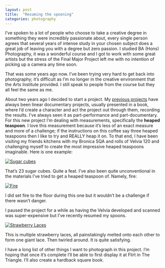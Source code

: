 ```yaml
---
layout: post
title:  "Resuming the spooning"
categories: photography
---
```

I’ve spoken to a lot of people who choose to take a creative degree in something they were incredibly passionate about, every single person agrees that several years of intense study in your chosen subject does a great job of leaving you with a degree but zero passion. I studied BA (Hons) Photography, it was a wonderful course and I got to work with some great artists but the stress of the Final Major Project left me with no intention of picking up a camera any time soon.

That was some years ago now. I’ve been trying very hard to get back into photography; it’s difficult as I’m no longer in the creative environment that the Arts Institute provided. I still speak to people from the course but they all feel the same as me.

About two years ago I decided to start a project. My [previous projects](http://www.steveguntrip.co.uk/photography/) have always been linear documentary projects, usually presented in a book, where I’d create a character and act the project out through them, recording the results. I’ve always seen it as part-performance and part-documentary. For this new project I’m dealing with measurements, specifically the **heaped teaspoon**. I love this measurement because it’s less of an exact measure and more of a challenge; if the instructions on this coffee say three heaped teaspoons then I like to try and REALLY heap it on. To that end, I have been visiting my friends kitchens with my Bronica SQA and rolls of Velvia 120 and challenging myself to create the most impressive heaped teaspoons imaginable. Here is one example:

[![Sugar cubes](http://www.steveguntrip.co.uk/wp-content/uploads/2015/05/cubes.jpg)](http://www.steveguntrip.co.uk/wp-content/uploads/2015/05/cubes.jpg)

That’s 23 sugar cubes. Quite a feat. I’ve also been quite unconventional in the materials I’ve tried to get a heaped teaspoon of. Namely, fire:
<!--breakpost-->
[![Fire](http://www.steveguntrip.co.uk/wp-content/uploads/2015/05/fire.jpg)](http://www.steveguntrip.co.uk/wp-content/uploads/2015/05/fire.jpg)

I did set fire to the floor during this one but it wouldn’t be a challenge if there wasn’t danger.

I paused the project for a while as having the Velvia developed and scanned was super-expensive but I’ve recently resumed my spoons.

[![Strawberry Laces](http://www.steveguntrip.co.uk/wp-content/uploads/2015/05/starwberrylace.jpg)](http://www.steveguntrip.co.uk/wp-content/uploads/2015/05/starwberrylace.jpg)

This is multiple strawberry laces, all painstakingly melted onto each other to form one giant lace. Then twirled around. It is quite satisfying.

I have a long list of other things I want to photograph in this project. I’m hoping that once it’s complete I’ll be able to first display it at Flirt in The Triangle. I’ll also create a hardback square book.
